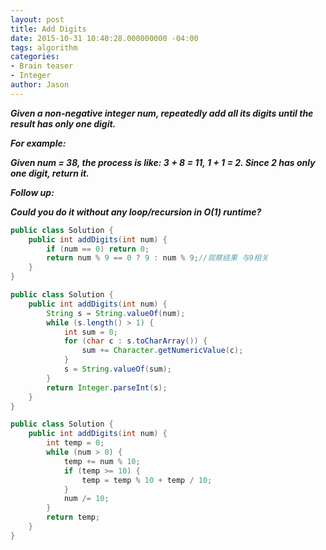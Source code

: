 ```yaml
---
layout: post
title: Add Digits
date: 2015-10-31 10:40:28.000000000 -04:00
tags: algorithm
categories:
- Brain teaser
- Integer
author: Jason
---
```

<p><strong><em>Given a non-negative integer num, repeatedly add all its digits until the result has only one digit.</p>

For example:</p>
Given num = 38, the process is like: 3 + 8 = 11, 1 + 1 = 2. Since 2 has only one digit, return it.</p>
Follow up:</p>
Could you do it without any loop/recursion in O(1) runtime?</em></strong></p>

``` java
public class Solution {
    public int addDigits(int num) {
        if (num == 0) return 0;
        return num % 9 == 0 ? 9 : num % 9;//观察结果 与9相关
    }
}
```

``` java
public class Solution {
    public int addDigits(int num) {
        String s = String.valueOf(num);
        while (s.length() > 1) {
            int sum = 0;
            for (char c : s.toCharArray()) {
                sum += Character.getNumericValue(c);
            }
            s = String.valueOf(sum);
        }
        return Integer.parseInt(s);
    }
}
```
``` java
public class Solution {
    public int addDigits(int num) {
        int temp = 0;
        while (num > 0) {
            temp += num % 10;
            if (temp >= 10) {
                temp = temp % 10 + temp / 10;
            } 
            num /= 10;
        }
        return temp;
    }
}
```
